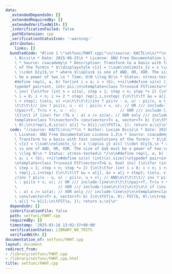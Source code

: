 ```yaml
---
data:
  _extendedDependsOn: []
  _extendedRequiredBy: []
  _extendedVerifiedWith: []
  _isVerificationFailed: false
  _pathExtension: cpp
  _verificationStatusIcon: ':warning:'
  attributes:
    links: []
  bundledCode: "#line 1 \"setfunc/FWHT.cpp\"\n//source: KACTL\n\n/**\n * Author: Lucian\
    \ Bicsi\n * Date: 2015-06-25\n * License: GNU Free Documentation License 1.2\n\
    \ * Source: csacademy\n * Description: Transform to a basis with fast convolutions\
    \ of the form\n * $\\displaystyle c[z] = \\sum\\nolimits_{z = x \\oplus y} a[x]\
    \ \\cdot b[y]$,\n * where $\\oplus$ is one of AND, OR, XOR. The size of $a$ must\
    \ be a power of two.\n * Time: O(N \\log N)\n * Status: stress-tested\n */\n\n\
    #define rep(i, a, b) for(int i = a; i < (b); ++i)\n#define sz(x) (int)(x).size()\n\
    typedef pair<int, int> pii;\n\ntemplate<class T>\nvoid FST(vector<T>& a, bool\
    \ inv) {\n\tfor (int n = sz(a), step = 1; step < n; step *= 2) {\n\t\tfor (int\
    \ i = 0; i < n; i += 2 * step) rep(j,i,i+step) {\n\t\t\tT &u = a[j], &v = a[j\
    \ + step]; tie(u, v) =\n\t\t\t\t//inv ? pii(v - u, u) : pii(v, u + v); // AND\n\
    \t\t\t\t// inv ? pii(v, u - v) : pii(u + v, u); // OR /// include-line\n\t\t\t\
    \tpair<T, T>(u + v, u - v);                   // XOR /// include-line\n\t\t}\n\
    \t}\n\t if (inv) for (T& x : a) x /= sz(a); // XOR only /// include-line\n}\n\n\
    template<class T>\nvector<T> conv(vector<T> a, vector<T> b) {\n\tFST(a, 0); FST(b,\
    \ 0);\n\trep(i,0,sz(a)) a[i] *= b[i];\n\tFST(a, 1); return a;\n}\n"
  code: "//source: KACTL\n\n/**\n * Author: Lucian Bicsi\n * Date: 2015-06-25\n *\
    \ License: GNU Free Documentation License 1.2\n * Source: csacademy\n * Description:\
    \ Transform to a basis with fast convolutions of the form\n * $\\displaystyle\
    \ c[z] = \\sum\\nolimits_{z = x \\oplus y} a[x] \\cdot b[y]$,\n * where $\\oplus$\
    \ is one of AND, OR, XOR. The size of $a$ must be a power of two.\n * Time: O(N\
    \ \\log N)\n * Status: stress-tested\n */\n\n#define rep(i, a, b) for(int i =\
    \ a; i < (b); ++i)\n#define sz(x) (int)(x).size()\ntypedef pair<int, int> pii;\n\
    \ntemplate<class T>\nvoid FST(vector<T>& a, bool inv) {\n\tfor (int n = sz(a),\
    \ step = 1; step < n; step *= 2) {\n\t\tfor (int i = 0; i < n; i += 2 * step)\
    \ rep(j,i,i+step) {\n\t\t\tT &u = a[j], &v = a[j + step]; tie(u, v) =\n\t\t\t\t\
    //inv ? pii(v - u, u) : pii(v, u + v); // AND\n\t\t\t\t// inv ? pii(v, u - v)\
    \ : pii(u + v, u); // OR /// include-line\n\t\t\t\tpair<T, T>(u + v, u - v); \
    \                  // XOR /// include-line\n\t\t}\n\t}\n\t if (inv) for (T& x\
    \ : a) x /= sz(a); // XOR only /// include-line\n}\n\ntemplate<class T>\nvector<T>\
    \ conv(vector<T> a, vector<T> b) {\n\tFST(a, 0); FST(b, 0);\n\trep(i,0,sz(a))\
    \ a[i] *= b[i];\n\tFST(a, 1); return a;\n}\n"
  dependsOn: []
  isVerificationFile: false
  path: setfunc/FWHT.cpp
  requiredBy: []
  timestamp: '2025-03-16 13:02:37+08:00'
  verificationStatus: LIBRARY_NO_TESTS
  verifiedWith: []
documentation_of: setfunc/FWHT.cpp
layout: document
redirect_from:
- /library/setfunc/FWHT.cpp
- /library/setfunc/FWHT.cpp.html
title: setfunc/FWHT.cpp
---
```

